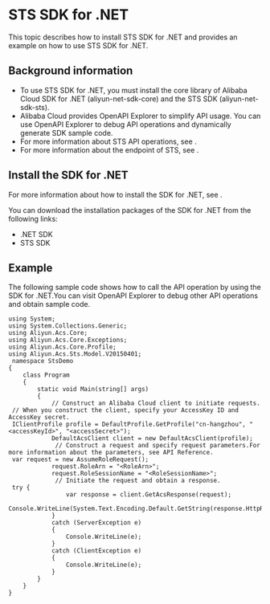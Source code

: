 # STS SDK for .NET

This topic describes how to install STS SDK for .NET and provides an example on how to use STS SDK for .NET.

## Background information

-   To use STS SDK for .NET, you must install the core library of Alibaba Cloud SDK for .NET \(aliyun-net-sdk-core\) and the STS SDK \(aliyun-net-sdk-sts\).
-   Alibaba Cloud provides OpenAPI Explorer to simplify API usage. You can use OpenAPI Explorer to debug API operations and dynamically generate SDK sample code.
-   For more information about STS API operations, see .
-   For more information about the endpoint of STS, see .

## Install the SDK for .NET

For more information about how to install the SDK for .NET, see .

You can download the installation packages of the SDK for .NET from the following links:

-   .NET SDK
-   STS SDK

## Example

The following sample code shows how to call the API operation by using the SDK for .NET.You can visit OpenAPI Explorer to debug other API operations and obtain sample code.

```
using System;
using System.Collections.Generic;
using Aliyun.Acs.Core;
using Aliyun.Acs.Core.Exceptions;
using Aliyun.Acs.Core.Profile;
using Aliyun.Acs.Sts.Model.V20150401;
 namespace StsDemo
{
    class Program
    {
        static void Main(string[] args)
        {
            // Construct an Alibaba Cloud client to initiate requests.
 // When you construct the client, specify your AccessKey ID and AccessKey secret.
 IClientProfile profile = DefaultProfile.GetProfile("cn-hangzhou", "<accessKeyId>", "<accessSecret>");
            DefaultAcsClient client = new DefaultAcsClient(profile);
             // Construct a request and specify request parameters.For more information about the parameters, see API Reference.
 var request = new AssumeRoleRequest();
            request.RoleArn = "<RoleArn>";
            request.RoleSessionName = "<RoleSessionName>";
             // Initiate the request and obtain a response.
 try {
                var response = client.GetAcsResponse(request);
                Console.WriteLine(System.Text.Encoding.Default.GetString(response.HttpResponse.Content));
            }
            catch (ServerException e)
            {
                Console.WriteLine(e);
            }
            catch (ClientException e)
            {
                Console.WriteLine(e);
            }
        }
    }
}
```

